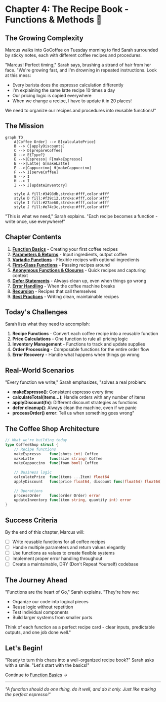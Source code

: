 # Chapter 4: The Recipe Book - Functions & Methods 📖

## The Growing Complexity

Marcus walks into GoCoffee on Tuesday morning to find Sarah surrounded by sticky notes, each with different coffee recipes and procedures.

"Marcus! Perfect timing," Sarah says, brushing a strand of hair from her face. "We're growing fast, and I'm drowning in repeated instructions. Look at this mess:
- Every barista does the espresso calculation differently
- I'm explaining the same latte recipe 10 times a day
- Our pricing logic is copied everywhere
- When we change a recipe, I have to update it in 20 places!

We need to organize our recipes and procedures into reusable functions!"

## The Mission

```mermaid
graph TD
    A[Coffee Order] --> B[calculatePrice]
    B --> C[applyDiscounts]
    C --> D[prepareCoffee]
    D --> E{Type?}
    E -->|Espresso| F[makeEspresso]
    E -->|Latte| G[makeLatte]
    E -->|Cappuccino| H[makeCappuccino]
    F --> I[serveCoffee]
    G --> I
    H --> I
    I --> J[updateInventory]
    
    style A fill:#3498db,stroke:#fff,color:#fff
    style D fill:#f39c12,stroke:#fff,color:#fff
    style I fill:#27ae60,stroke:#fff,color:#fff
    style J fill:#e74c3c,stroke:#fff,color:#fff
```

"This is what we need," Sarah explains. "Each recipe becomes a function - write once, use everywhere!"

## Chapter Contents

1. **[Function Basics](01-function-basics/Function_Basics.md)** - Creating your first coffee recipes
2. **[Parameters & Returns](02-parameters-returns/Parameters_Returns.md)** - Input ingredients, output coffee
3. **[Variadic Functions](03-variadic-functions/Variadic_Functions.md)** - Flexible recipes with optional ingredients
4. **[First-Class Functions](04-first-class-functions/First_Class_Functions.md)** - Passing recipes around
5. **[Anonymous Functions & Closures](05-anonymous-closures/Anonymous_Closures.md)** - Quick recipes and capturing context
6. **[Defer Statements](06-defer/Defer_Cleanup.md)** - Always clean up, even when things go wrong
7. **[Error Handling](07-error-handling/Error_Handling.md)** - When the coffee machine breaks
8. **[Recursion](08-recursion/Recursion_Patterns.md)** - Recipes that call themselves
9. **[Best Practices](09-best-practices/Function_Best_Practices.md)** - Writing clean, maintainable recipes

## Today's Challenges

Sarah lists what they need to accomplish:

1. **Recipe Functions** - Convert each coffee recipe into a reusable function
2. **Price Calculations** - One function to rule all pricing logic
3. **Inventory Management** - Functions to track and update supplies
4. **Order Processing** - Composable functions for the entire order flow
5. **Error Recovery** - Handle what happens when things go wrong

## Real-World Scenarios

"Every function we write," Sarah emphasizes, "solves a real problem:
- **makeEspresso()**: Consistent espresso every time
- **calculateTotal(items...)**: Handle orders with any number of items
- **applyDiscount(fn)**: Different discount strategies as functions
- **defer cleanup()**: Always clean the machine, even if we panic
- **processOrder() error**: Tell us when something goes wrong"

## The Coffee Shop Architecture

```go
// What we're building today
type CoffeeShop struct {
    // Recipe functions
    makeEspresso    func(shots int) Coffee
    makeLatte       func(size string) Coffee
    makeCappuccino  func(foam bool) Coffee
    
    // Business logic
    calculatePrice  func(items ...Item) float64
    applyDiscount   func(price float64, discount func(float64) float64) float64
    
    // Operations
    processOrder    func(order Order) error
    updateInventory func(item string, quantity int) error
}
```

## Success Criteria

By the end of this chapter, Marcus will:
- [ ] Write reusable functions for all coffee recipes
- [ ] Handle multiple parameters and return values elegantly
- [ ] Use functions as values to create flexible systems
- [ ] Implement proper error handling throughout
- [ ] Create a maintainable, DRY (Don't Repeat Yourself) codebase

## The Journey Ahead

"Functions are the heart of Go," Sarah explains. "They're how we:
- Organize our code into logical pieces
- Reuse logic without repetition
- Test individual components
- Build larger systems from smaller parts

Think of each function as a perfect recipe card - clear inputs, predictable outputs, and one job done well."

## Let's Begin!

"Ready to turn this chaos into a well-organized recipe book?" Sarah asks with a smile. "Let's start with the basics!"

Continue to [Function Basics](01-function-basics/Function_Basics.md) →

---

*"A function should do one thing, do it well, and do it only. Just like making the perfect espresso!"*